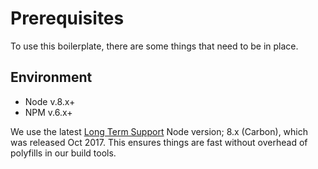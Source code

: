 # Prerequisites

To use this boilerplate, there are some things that need to be in place.

## Environment

- Node v.8.x+
- NPM v.6.x+

We use the latest [Long Term Support](https://github.com/nodejs/Release) Node
version; 8.x (Carbon), which was released Oct 2017. This ensures things are fast
without overhead of polyfills in our build tools.
